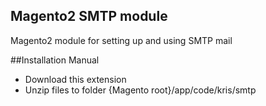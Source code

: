 <h2>Magento2 SMTP module</h2>

Magento2 module for setting up and using SMTP mail

##Installation Manual 

* Download this extension
* Unzip files to folder {Magento root}/app/code/kris/smtp
